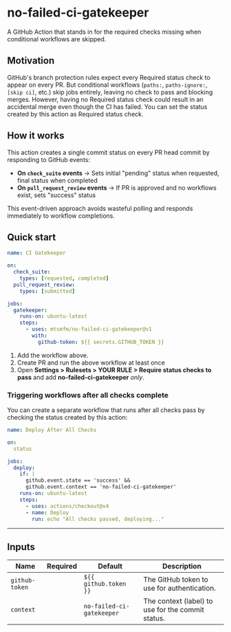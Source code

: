 # no-failed-ci-gatekeeper

A GitHub Action that stands in for the required checks missing when conditional workflows are skipped.

## Motivation

GitHub's branch protection rules expect every Required status check to appear on every PR.
But conditional workflows (`paths:`, `paths-ignore:`, `[skip ci]`, etc.) skip jobs entirely, leaving no check to pass and blocking merges.
However, having no Required status check could result in an accidental merge even though the CI has failed.
You can set the status created by this action as Required status check.

## How it works

This action creates a single commit status on every PR head commit by responding to GitHub events:

- **On `check_suite` events** -> Sets initial "pending" status when requested, final status when completed
- **On `pull_request_review` events** -> If PR is approved and no workflows exist, sets "success" status

This event-driven approach avoids wasteful polling and responds immediately to workflow completions.

## Quick start

```yaml
name: CI Gatekeeper

on:
  check_suite:
    types: [requested, completed]
  pull_request_review:
    types: [submitted]

jobs:
  gatekeeper:
    runs-on: ubuntu-latest
    steps:
      - uses: mtsmfm/no-failed-ci-gatekeeper@v1
        with:
          github-token: ${{ secrets.GITHUB_TOKEN }}
```

1. Add the workflow above.
2. Create PR and run the above workflow at least once
3. Open **Settings > Rulesets > YOUR RULE > Require status checks to pass** and add **no-failed-ci-gatekeeper** _only_.

### Triggering workflows after all checks complete

You can create a separate workflow that runs after all checks pass by checking the status created by this action:

```yaml
name: Deploy After All Checks

on:
  status

jobs:
  deploy:
    if: |
      github.event.state == 'success' &&
      github.event.context == 'no-failed-ci-gatekeeper'
    runs-on: ubuntu-latest
    steps:
      - uses: actions/checkout@v4
      - name: Deploy
        run: echo "All checks passed, deploying..."
```

---

## Inputs

| Name           | Required | Default                   | Description                                       |
| -------------- | -------- | ------------------------- | ------------------------------------------------- |
| `github-token` |          | `${{ github.token }}`     | The GitHub token to use for authentication.       |
| `context`      |          | `no-failed-ci-gatekeeper` | The context (label) to use for the commit status. |
